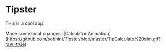 # Tipster

THis is a cool app.


Made some local changes
![Calculator Animation] (https://github.com/sobhini/Tipster/blob/master/TipCalculato%20sim.gif?raw=true)
